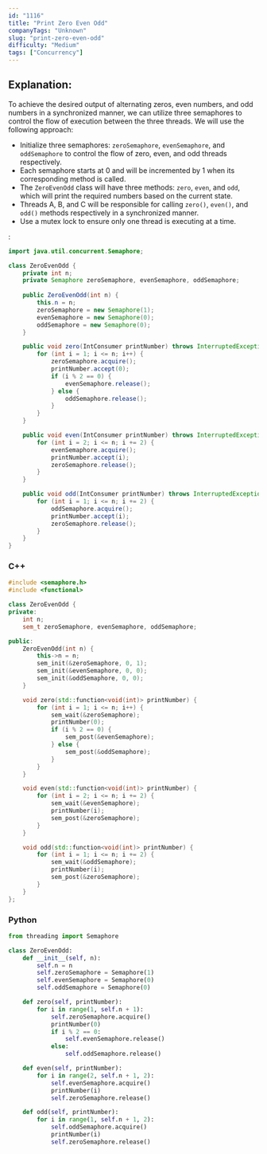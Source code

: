 ```yaml
---
id: "1116"
title: "Print Zero Even Odd"
companyTags: "Unknown"
slug: "print-zero-even-odd"
difficulty: "Medium"
tags: ["Concurrency"]
---
```


## Explanation:
To achieve the desired output of alternating zeros, even numbers, and odd numbers in a synchronized manner, we can utilize three semaphores to control the flow of execution between the three threads. We will use the following approach:
- Initialize three semaphores: `zeroSemaphore`, `evenSemaphore`, and `oddSemaphore` to control the flow of zero, even, and odd threads respectively.
- Each semaphore starts at 0 and will be incremented by 1 when its corresponding method is called.
- The `ZeroEvenOdd` class will have three methods: `zero`, `even`, and `odd`, which will print the required numbers based on the current state.
- Threads A, B, and C will be responsible for calling `zero()`, `even()`, and `odd()` methods respectively in a synchronized manner.
- Use a mutex lock to ensure only one thread is executing at a time.

:

```java
import java.util.concurrent.Semaphore;

class ZeroEvenOdd {
    private int n;
    private Semaphore zeroSemaphore, evenSemaphore, oddSemaphore;
    
    public ZeroEvenOdd(int n) {
        this.n = n;
        zeroSemaphore = new Semaphore(1);
        evenSemaphore = new Semaphore(0);
        oddSemaphore = new Semaphore(0);
    }

    public void zero(IntConsumer printNumber) throws InterruptedException {
        for (int i = 1; i <= n; i++) {
            zeroSemaphore.acquire();
            printNumber.accept(0);
            if (i % 2 == 0) {
                evenSemaphore.release();
            } else {
                oddSemaphore.release();
            }
        }
    }

    public void even(IntConsumer printNumber) throws InterruptedException {
        for (int i = 2; i <= n; i += 2) {
            evenSemaphore.acquire();
            printNumber.accept(i);
            zeroSemaphore.release();
        }
    }

    public void odd(IntConsumer printNumber) throws InterruptedException {
        for (int i = 1; i <= n; i += 2) {
            oddSemaphore.acquire();
            printNumber.accept(i);
            zeroSemaphore.release();
        }
    }
}
```

### C++
```cpp
#include <semaphore.h>
#include <functional>

class ZeroEvenOdd {
private:
    int n;
    sem_t zeroSemaphore, evenSemaphore, oddSemaphore;

public:
    ZeroEvenOdd(int n) {
        this->n = n;
        sem_init(&zeroSemaphore, 0, 1);
        sem_init(&evenSemaphore, 0, 0);
        sem_init(&oddSemaphore, 0, 0);
    }

    void zero(std::function<void(int)> printNumber) {
        for (int i = 1; i <= n; i++) {
            sem_wait(&zeroSemaphore);
            printNumber(0);
            if (i % 2 == 0) {
                sem_post(&evenSemaphore);
            } else {
                sem_post(&oddSemaphore);
            }
        }
    }

    void even(std::function<void(int)> printNumber) {
        for (int i = 2; i <= n; i += 2) {
            sem_wait(&evenSemaphore);
            printNumber(i);
            sem_post(&zeroSemaphore);
        }
    }

    void odd(std::function<void(int)> printNumber) {
        for (int i = 1; i <= n; i += 2) {
            sem_wait(&oddSemaphore);
            printNumber(i);
            sem_post(&zeroSemaphore);
        }
    }
};
```

### Python
```python
from threading import Semaphore

class ZeroEvenOdd:
    def __init__(self, n):
        self.n = n
        self.zeroSemaphore = Semaphore(1)
        self.evenSemaphore = Semaphore(0)
        self.oddSemaphore = Semaphore(0)

    def zero(self, printNumber):
        for i in range(1, self.n + 1):
            self.zeroSemaphore.acquire()
            printNumber(0)
            if i % 2 == 0:
                self.evenSemaphore.release()
            else:
                self.oddSemaphore.release()

    def even(self, printNumber):
        for i in range(2, self.n + 1, 2):
            self.evenSemaphore.acquire()
            printNumber(i)
            self.zeroSemaphore.release()

    def odd(self, printNumber):
        for i in range(1, self.n + 1, 2):
            self.oddSemaphore.acquire()
            printNumber(i)
            self.zeroSemaphore.release()
```
